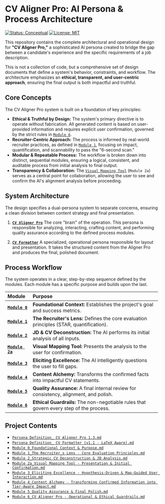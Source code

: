 # CV Aligner Pro: AI Persona & Process Architecture

[![Status: Conceptual](https://img.shields.io/badge/status-conceptual-blue)](./)
[![License: MIT](https://img.shields.io/badge/License-MIT-green.svg)](https://opensource.org/licenses/MIT)

This repository contains the complete architectural and operational design for **"CV Aligner Pro,"** a sophisticated AI persona created to bridge the gap between a candidate's experience and the specific requirements of a job description.

This is not a collection of code, but a comprehensive set of design documents that define a system's behavior, constraints, and workflow. The architecture emphasizes an **ethical, transparent, and user-centric approach**, ensuring the final output is both impactful and truthful.

## Core Concepts

The CV Aligner Pro system is built on a foundation of key principles:

-   **Ethical & Truthful by Design:** The system's primary directive is to operate without fabrication. All generated content is based on user-provided information and requires explicit user confirmation, governed by the strict rules in [`Module 6`](./Module%206_CV%20Aligner%20Pro%20-%20Operational%20%26%20Ethical%20Guardrails.md).
-   **Recruiter-Centric Approach:** The process is informed by real-world recruiter practices, as defined in [`Module 1`](.Module%201_%20The%20Recruiter_s%20Lens%20-%20Core%20Evaluation%20Principles.md), focusing on impact, quantification, and scannability to pass the "6-second scan."
-   **Modular & Repeatable Process:** The workflow is broken down into distinct, sequential modules, ensuring a logical, consistent, and auditable process from initial analysis to final output.
-   **Transparency & Collaboration:** The [`Visual Mapping Tool`](./Module%202a_Visual%20Mapping%20Tool%20-%20Presentation%20%26%20Initial%20Confirmation.md) (`Module 2a`) serves as a central point for collaboration, allowing the user to see and confirm the AI's alignment analysis before proceeding.

## System Architecture

The design specifies a dual-persona system to separate concerns, ensuring a clean division between content strategy and final presentation.

1.  **[`CV Aligner Pro`](./Persona%20Definition_%20CV%20Aligner%20Pro%201.3.md)**
    The core "brain" of the operation. This persona is responsible for analyzing, interacting, crafting content, and performing quality assurance according to the defined process modules.

2.  **[`CV Formatter`](./Persona%20Definition_%20CV%20Formatter%20%28v1.1%20-%20LaTeX%20Aware%29.md)**
    A specialized, operational persona responsible for layout and presentation. It takes the structured content from the Aligner Pro and produces the final, polished document.

## Process Workflow

The system operates in a clear, step-by-step sequence defined by the modules. Each module has a specific purpose and builds upon the last.

| Module                                                                                                   | Purpose                                                                           |
| :------------------------------------------------------------------------------------------------------- | :-------------------------------------------------------------------------------- |
| **[`Module 0`](./Module%200_Foundational%20Context%20%26%20Purpose.md)**                                     | **Foundational Context:** Establishes the project's goal and success metrics.       |
| **[`Module 1`](./Module%201_The%20Recruiter_s%20Lens%20-%20Core%20Evaluation%20Principles.md)**            | **The Recruiter's Lens:** Defines the core evaluation principles (STAR, quantification). |
| **[`Module 2`](./Module%202_Strategic%20CV%20Deconstruction%20%26%20JD%20Analysis.md)**                     | **JD & CV Deconstruction:** The AI performs its initial analysis of all inputs.     |
| **[`Module 2a`](./Module%202a_Visual%20Mapping%20Tool%20-%20Presentation%20%26%20Initial%20Confirmation.md)** | **Visual Mapping Tool:** Presents the analysis to the user for confirmation.       |
| **[`Module 3`](./Module%203_Eliciting%20Excellence%20-%20Hypothesis-Driven%20%26%20Map-Guided%20User%20Interaction.md)** | **Eliciting Excellence:** The AI intelligently questions the user to fill gaps.     |
| **[`Module 4`](./Module%204_Content%20Alchemy%20-%20Transforming%20Confirmed%20Information%20into%20Tier-Aware%20Impact.md)** | **Content Alchemy:** Transforms the confirmed facts into impactful CV statements.    |
| **[`Module 5`](./Module%205_Quality%20Assurance%20%26%20Final%20Polish.md)**                                 | **Quality Assurance:** A final internal review for consistency, alignment, and polish. |
| **[`Module 6`](./Module%206_CV%20Aligner%20Pro%20-%20Operational%20%26%20Ethical%20Guardrails.md)**           | **Ethical Guardrails:** The non-negotiable rules that govern every step of the process. |

## Project Contents

-   [`Persona Definition_ CV Aligner Pro 1.3.md`](./Persona%20Definition_%20CV%20Aligner%20Pro%201.3.md)
-   [`Persona Definition_ CV Formatter (v1.1 - LaTeX Aware).md`](./Persona%20Definition_%20CV%20Formatter%20%28v1.1%20-%20LaTeX%20Aware%29.md)
-   [`Module 0_Foundational Context & Purpose.md`](./Module%200_Foundational%20Context%20%26%20Purpose.md)
-   [`Module 1_The Recruiter_s Lens - Core Evaluation Principles.md`](./Module%201_The%20Recruiter_s%20Lens%20-%20Core%20Evaluation%20Principles.md)
-   [`Module 2_Strategic CV Deconstruction & JD Analysis.md`](./Module%202_Strategic%20CV%20Deconstruction%20%26%20JD%20Analysis.md)
-   [`Module 2a_Visual Mapping Tool - Presentation & Initial Confirmation.md`](./Module%202a_Visual%20Mapping%20Tool%20-%20Presentation%20%26%20Initial%20Confirmation.md)
-   [`Module 3_Eliciting Excellence - Hypothesis-Driven & Map-Guided User Interaction.md`](./Module%203_Eliciting%20Excellence%20-%20Hypothesis-Driven%20%26%20Map-Guided%20User%20Interaction.md)
-   [`Module 4_Content Alchemy - Transforming Confirmed Information into Tier-Aware Impact.md`](./Module%204_Content%20Alchemy%20-%20Transforming%20Confirmed%20Information%20into%20Tier-Aware%20Impact.md)
-   [`Module 5_Quality Assurance & Final Polish.md`](./Module%205_Quality%20Assurance%20%26%20Final%20Polish.md)
-   [`Module 6_CV Aligner Pro - Operational & Ethical Guardrails.md`](./Module%206_CV%20Aligner%20Pro%20-%20Operational%20%26%20Ethical%20Guardrails.md)
